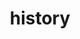 ---
title: history
pageindex: history
layout: preview
excerpt: "早期写的东西，不舍得扔"
feature_text: |
    早期写的东西，保留下来了，内容也很杂，但是不多
feature_image: "/assets/static/img/default.png"
---